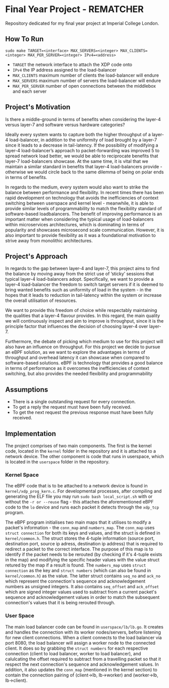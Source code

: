 # Final Year Project - REMATCHER
Repository dedicated for my final year project at Imperial College London. 

## How To Run
```
sudo make TARGET=<interface> MAX_SERVERS=<integer> MAX_CLIENTS=<integer> MAX_PER_SERVER=<integer> IPv4=<address>
```
- `TARGET` the network interface to attach the XDP code onto
- `IPv4` the IP address assigned to the load-balancer
- `MAX_CLIENTS` maximum number of clients the load-balancer will endure
- `MAX_SERVERS` maximum number of servers the load-balancer will endure
- `MAX_PER_SERVER` number of open connections between the middlebox and each server


## Project's Motivation
Is there a middle-ground in terms of benefits when considering the layer-4 versus layer-7 and software versus hardware categories?

Ideally every system wants to capture both the higher throughput of a layer-4 load-balancer, in addition to the uniformity of load brought by a layer-7 since it leads to a decrease in tail-latency. If the possibility of modifying a layer-4 load-balancer’s approach to packet-forwarding was improved 5 to spread network load better, we would be able to reciprocate benefits that layer-7 load-balancers showcase. At the same time, it is vital that we maintain a similar standard in benefits that layer-4 load-balancers provide - otherwise we would circle back to the same dilemma of being on polar ends in terms of benefits.

In regards to the medium, every system would also want to strike the balance between performance and flexibility. In recent times there has been rapid development on technology that avoids the inefficiencies of context switching between userspace and kernel level - meanwhile, it is able to provide similar levels of programmability to match the flexibility standard of software-based loadbalancers. The benefit of improving performance is an important matter when considering the typical usage of load-balancers within microservices architectures, which is dominating in terms of popularity and showcases microsecond scale communication. However, it is also important to provide flexibility as it was a foundational motivation to strive away from monolithic architectures.

## Project's Approach
In regards to the gap between layer-4 and layer-7, this project aims to find the balance by moving away from the strict use of ’sticky’ sessions that typical layer-4 load-balancers adopt. Specifically, we want to provide a layer-4 load-balancer the freedom to switch target servers if it is deemed to bring wanted benefits such as uniformity of load in the system - in the hopes that it leads to reduction in tail-latency within the system or increase the overall utilisation of resources.

We want to provide this freedom of choice while respectably maintaining the qualities that a layer-4 flavour provides. In this regard, the main quality we will continuously inspect and aim to improve is throughput, since it is the principle factor that influences the decision of choosing layer-4 over layer-7.

Furthermore, the debate of picking which medium to use for this project will also have an influence on throughput. For this project we decide to pursue an eBPF solution, as we want to explore the advantages in terms of throughput and overhead latency it can showcase when compared to software-based solutions. eBPF is technology that provides a good balance in terms of performance as it overcomes the inefficiencies of context switching, but also provides the needed flexibility and programmability

## Assumptions
- There is a single outstanding request for every connection.
- To get a reply the request must have been fully received.
- To get the next request the previous response must have been fully received.

## Implementation
The project comprises of two main components. The first is the kernel code, located in the `kernel` folder in the repository and it is attached to a network device. The other component is code that runs in userspace, which is located in the `userspace` folder in the repository.

### Kernel Space
The eBPF code that is to be attached to a network device is found in `kernel/xdp_prog_kern.c`. For developmental processes, after compiling and generating the ELF file you may run `sudo bash local_script.sh` with or without the `-r or --reuse` flag - this attaches the aforementioned eBPF code to the `lo` device and runs each packet it detects through the `xdp_tcp` program.

The eBPF program initialises two main maps that it utilises to modify a packet's information - the `conn_map` and `numbers_map`. The `conn_map` uses `struct connection` for both its keys and values, and the struct is defined in `kernel/common.h`. The struct stores the 4-tuple information (source port, destination port, source ip adress, destination ip address) that is required to redirect a packet to the correct interface. The purpose of this map is to identify if the packet needs to be rerouted (by checking if it's 4-tuple exists in the map) and modifying the specific header values with the value struct retured by the map if a result is found. The `numbers_map` uses `struct connection` as the key and `struct numbers` (which can also be found in `kernel/common.h`) as the value. The latter struct contains `seq_no` and `ack_no` which represent the connection's sequence and acknowledgement numbers as unsigned integers. It also contains `seq_offset` and `ack_offset` which are signed integer values used to subtract from a current packet's sequence and acknowledgement values in order to match the subsequent connection's values that it is being rerouted through.

### User Space
The main load balancer code can be found in `userspace/lb/lb.go`. It creates and handles the connection with its worker nodes/servers, before listening for new client connections. When a client connects to the load balancer via port 8080, the load balancer will assign a worker node to the connected client. It does so by grabbing the `struct numbers` for each respective connection (client to load balancer, worker to load balancer), and calulcating the offset required to subtract from a travelling packet so that it respect the next connection's sequence and acknowledgement values. In addition, it also updates the `conn_map` (mentioned in the kernel section) to contain the connection pairing of (client->lb, lb->worker) and (worker->lb, lb->client).
